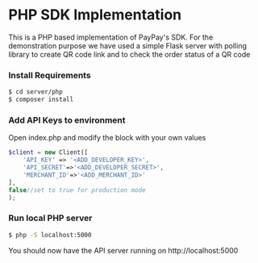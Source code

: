 # PHP SDK Implementation

This is a PHP based implementation of PayPay's SDK. For the demonstration purpose we have used a simple Flask server with polling library to create QR code link and to check the order status of a QR code

### Install Requirements

```sh
$ cd server/php
$ composer install
```

### Add API Keys to environment

Open index.php and modify the block with your own values

```php
$client = new Client([
    'API_KEY' => '<ADD_DEVELOPER_KEY>',
    'API_SECRET'=>'<ADD_DEVELOPER_SECRET>',
    'MERCHANT_ID'=>'<ADD_MERCHANT_ID>'
],
false//set to true for production mode
);
```

### Run local PHP server
```sh
$ php -S localhost:5000
```
You should now have the API server running on http://localhost:5000
